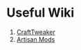 # Useful Wiki
1. [CraftTweaker](https://docs.blamejared.com/1.12/zh/index)
2. [Artisan Mods](https://artisan-worktables.readthedocs.io/en/latest/)
